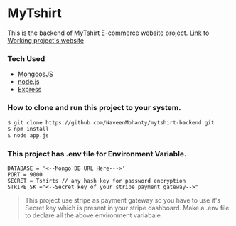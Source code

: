# MyTshirt
This is the backend of MyTshirt E-commerce website project.
[Link to Working project's website](https://myshirtstore.herokuapp.com/)

### Tech Used
* [MongoosJS]
* [node.js] 
* [Express]
### How to clone and run this project to your system.
```sh
$ git clone https://github.com/NaveenMohanty/mytshirt-backend.git
$ npm install
$ node app.js
```
### This project has .env file for Environment Variable.

```
DATABASE = '<--Mongo DB URL Here--->'
PORT = 9000
SECRET = Tshirts // any hash key for password encryption
STRIPE_SK ="<--Secret key of your stripe payment gateway-->" 
```
>This project use stripe as payment gateway so you have to use it's Secret key which is present in your stripe dashboard.
>Make a .env file to declare all the above environment variabale.

   [MongoosJS]: <https://mongoosejs.com/>
   [node.js]: <http://nodejs.org>
   [express]: <http://expressjs.com>
  
   

 
